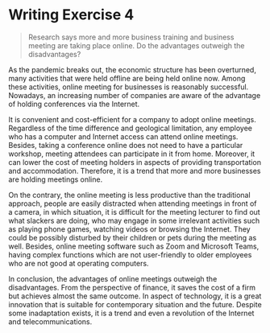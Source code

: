 # Writing Exercise 4
> Research says more and more business training and business meeting are taking place online. Do the advantages outweigh the disadvantages?  

As the pandemic breaks out, the economic structure has been overturned, many activities that were held offline are being held online now. Among these activities, online meeting for businesses is reasonably successful. Nowadays, an increasing number of companies are aware of the advantage of holding conferences via the Internet.

It is convenient and cost-efficient for a company to adopt online meetings. Regardless of the time difference and geological limitation, any employee who has a computer and Internet access can attend online meetings. Besides, taking a conference online does not need to have a particular workshop, meeting attendees can participate in it from home. Moreover, it can lower the cost of meeting holders in aspects of providing transportation and accommodation. Therefore, it is a trend that more and more businesses are holding meetings online.

On the contrary, the online meeting is less productive than the traditional approach, people are easily distracted when attending meetings in front of a camera, in which situation, it is difficult for the meeting lecturer to find out what slackers are doing, who may engage in some irrelevant activities such as playing phone games, watching videos or browsing the Internet. They could be possibly disturbed by their children or pets during the meeting as well. Besides, online meeting software such as Zoom and Microsoft Teams, having complex functions which are not user-friendly to older employees who are not good at operating computers.

In conclusion, the advantages of online meetings outweigh the disadvantages. From the perspective of finance, it saves the cost of a firm but achieves almost the same outcome. In aspect of technology, it is a great innovation that is suitable for contemporary situation and the future. Despite some inadaptation exists, it is a trend and even a revolution of the Internet and telecommunications.